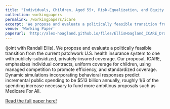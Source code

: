 ```yaml
---
title: "Individuals, Children, Aged 55+, Risk-Equalization, and Equity (ICARE): A Feasible Transition to a Better U.S. Health Insurance System"
collection: workingpapers
permalink: /workingpapers/icare
excerpt: 'We propose and evaluate a politically feasible transition from the current patchwork U.S. health insurance system to one with publicly-subsidized, privately-insured coverage. Our proposal, ICARE, emphasizes individual contracts, uniform coverage for children, using managed competition to promote efficiency, and standardized coverage. Dynamic simulations incorporating behavioral responses predict incremental public spending to be $513 billion annually, roughly 1/6 of the spending increase necessary to fund more ambitious proposals such as Medicare For All.'
venue: 'Working Paper'
paperurl: 'http://alex-hoagland.github.io/files/EllisHoagland_ICARE_Draft_20220503.pdf'
---
```


(joint with Randall Ellis). We propose and evaluate a politically feasible transition from the current patchwork U.S. health insurance system to one with publicly-subsidized, privately-insured coverage. Our proposal, ICARE, emphasizes individual contracts, uniform coverage for children, using managed competition to promote efficiency, and standardized coverage. Dynamic simulations incorporating behavioral responses predict incremental public spending to be $513 billion annually, roughly 1/6 of the spending increase necessary to fund more ambitious proposals such as Medicare For All.

[Read the full paper here!](http://alex-hoagland.github.io/files/EllisHoagland_ICARE_Draft_20220503.pdf)
